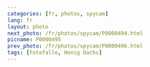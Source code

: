 ```yaml
---
categories: [fr, photos, spycam]
lang: fr
layout: photo
next_photo: /fr/photos/spycam/P0000494.html
picname: P0000495
prev_photo: /fr/photos/spycam/P0000496.html
tags: [Fotofalle, Honig Dachs]
---
```

